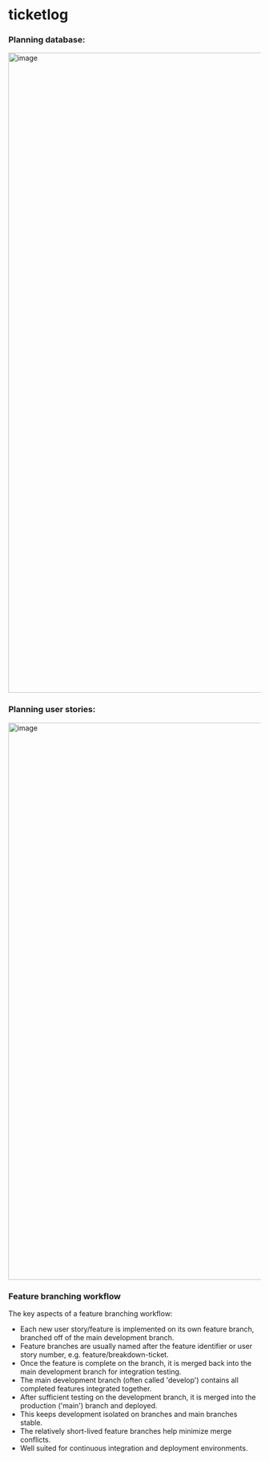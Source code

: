 # ticketlog

### Planning database:
<img width="1280" alt="image" src="https://github.com/rgulza01/ticketlog/assets/56838325/96180406-9ca6-430c-9204-7d18e479b3cb">

### Planning user stories:
<img width="1114" alt="image" src="https://github.com/rgulza01/ticketlog/assets/56838325/157fc616-35e8-4a3b-8325-25849ceb0cf8">

### Feature branching workflow
The key aspects of a feature branching workflow:

- Each new user story/feature is implemented on its own feature branch, branched off of the main development branch.
- Feature branches are usually named after the feature identifier or user story number, e.g. feature/breakdown-ticket.
- Once the feature is complete on the branch, it is merged back into the main development branch for integration testing.
- The main development branch (often called 'develop') contains all completed features integrated together.
- After sufficient testing on the development branch, it is merged into the production ('main') branch and deployed.
- This keeps development isolated on branches and main branches stable.
- The relatively short-lived feature branches help minimize merge conflicts.
- Well suited for continuous integration and deployment environments.
